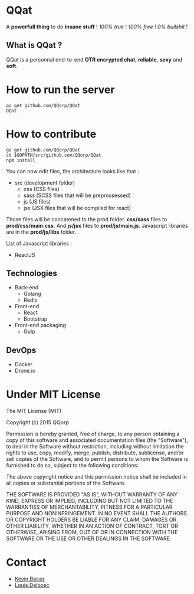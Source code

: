 # QQat
A **powerfull thing** to do **insane stuff** ! _100% true_ ! _100% free_ ! _0% bullshit_ !

## What is QQat ?
QQat is a personnal end-to-end **OTR encrypted chat**, **reliable**, **sexy** and **soft**.

# How to run the server
```shell
go get github.com/QQorp/QQat
QQat
```

# How to contribute
```shell
go get github.com/QQorp/QQat
cd $GOPATH/src/github.com/QQorp/QQat
npm install
```
You can now edit files, the architecture looks like that :
- src (development folder)
  - css (CSS files)
  - sass (SCSS files that will be preprossessed)
  - js (JS files)
  - jsx (JSX files that will be compiled for react)

Those files will be concatened to the prod folder. **css/sass** files to **prod/css/main.css**. And **js/jsx** files to **prod/js/main.js**. Javascript libraries are in the **prod/js/libs** folder.

List of Javascript libraries :
- ReactJS

## Technologies
- Back-end
  - Golang
  - Redis
- Front-end
  - React
  - Bootstrap
- Front-end packaging
  - Gulp

## DevOps
- Docker
- Drone.io

# Under MIT License
The MIT License (MIT)

Copyright (c) 2015 QQorp

Permission is hereby granted, free of charge, to any person obtaining a copy of this software and associated documentation files (the "Software"), to deal in the Software without restriction, including without limitation the rights to use, copy, modify, merge, publish, distribute, sublicense, and/or sell copies of the Software, and to permit persons to whom the Software is furnished to do so, subject to the following conditions:

The above copyright notice and this permission notice shall be included in all copies or substantial portions of the Software.

THE SOFTWARE IS PROVIDED "AS IS", WITHOUT WARRANTY OF ANY KIND, EXPRESS OR IMPLIED, INCLUDING BUT NOT LIMITED TO THE WARRANTIES OF MERCHANTABILITY, FITNESS FOR A PARTICULAR PURPOSE AND NONINFRINGEMENT. IN NO EVENT SHALL THE AUTHORS OR COPYRIGHT HOLDERS BE LIABLE FOR ANY CLAIM, DAMAGES OR OTHER LIABILITY, WHETHER IN AN ACTION OF CONTRACT, TORT OR OTHERWISE, ARISING FROM, OUT OF OR IN CONNECTION WITH THE SOFTWARE OR THE USE OR OTHER DEALINGS IN THE SOFTWARE.

# Contact
- [Kevin Bacas](https://github.com/KevinBacas)
- [Louis Delbosc](https://github.com/LouisDelbosc)
